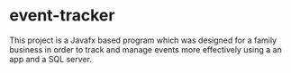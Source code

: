 # event-tracker
This project is a Javafx based program which was designed for a family business in order to track and manage events more effectively using a an app and a SQL server.
